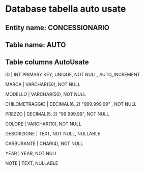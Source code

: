 # Database tabella auto usate

## Entity name: CONCESSIONARIO

## Table name: AUTO

## Table columns AutoUsate

ID | INT PRIMARY KEY, UNIQUE, NOT NULL, AUTO_INCREMENT

MARCA | VARCHAR(50), NOT NULL

MODELLO | VARCHAR(50), NOT NULL

CHILOMETRAGGIO | DECIMAL(6, 2) "999.999,99" , NOT NULL

PREZZO | DECIMAL(5, 2) "99.999,99", NOT NULL

COLORE | VARCHAR(10), NOT NULL

DESCRIZIONE | TEXT, NOT NULL, NULLABLE

CARBURANTE | CHAR(4), NOT NULL

YEAR | YEAR, NOT NULL

NOTE | TEXT, NULLABLE
